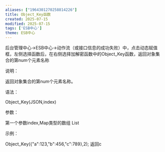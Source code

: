 ```yaml
---
aliases: ["1964301270258814226"]
title: Object_Key函数
created: 2025-07-15
modified: 2025-07-15
tags: ['ESB中心']
theme: ESB中心
---
```


后台管理中心->ESB中心->动作流（或接口信息的成功失败）中，点击动态赋值框，左侧选择函数后，在右侧选择加解密函数中的Object\_Key函数，返回对象集合的第num个元素名称

说明：

返回对象集合的第num个元素名称。

语法：

Object\_Key(JSON,index)

参数：

第一个参数index,Map类型的数组 List

示例：

Object\_Key({"a":123,"b":456,"c":789},2); 返回c
